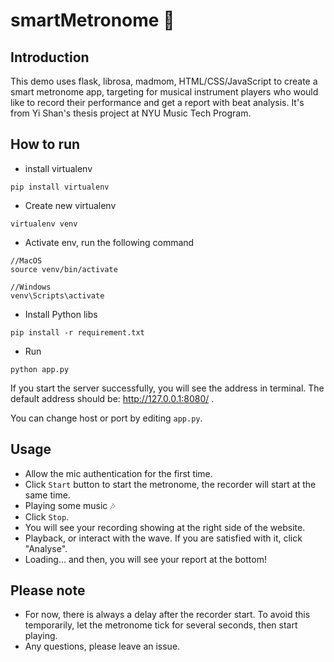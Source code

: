 # smartMetronome 🎵
## Introduction
This demo uses flask, librosa, madmom, HTML/CSS/JavaScript to create a smart metronome app, targeting for musical instrument players who would like to record their performance and get a report with beat analysis.
It's from Yi Shan's thesis project at NYU Music Tech Program.

## How to run
* install virtualenv
```
pip install virtualenv
```

* Create new virtualenv
```
virtualenv venv
```

* Activate env, run the following command
```
//MacOS
source venv/bin/activate

//Windows
venv\Scripts\activate
```

* Install Python libs
```
pip install -r requirement.txt
```

* Run
```
python app.py
```

If you start the server successfully, you will see the address in terminal.
The default address should be: http://127.0.0.1:8080/ .

You can change host or port by editing `app.py`.

## Usage
* Allow the mic authentication for the first time.
* Click `Start` button to start the metronome, the recorder will start at the same time.
* Playing some music 🎶
* Click `Stop`.
* You will see your recording showing at the right side of the website.
* Playback, or interact with the wave. If you are satisfied with it, click "Analyse".
* Loading... and then, you will see your report at the bottom!

## Please note
* For now, there is always a delay after the recorder start. To avoid this temporarily, let the metronome tick for several seconds, then start playing.
* Any questions, please leave an issue.